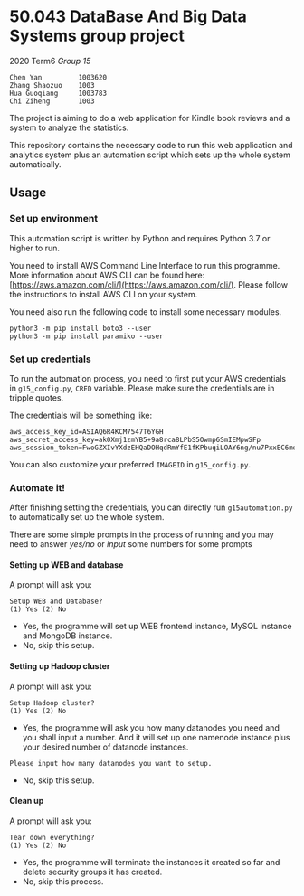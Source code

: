 # 50.043 DataBase And Big Data Systems group project
2020 Term6 *Group 15*

```
Chen Yan         1003620
Zhang Shaozuo    1003
Hua Guoqiang     1003783
Chi Ziheng       1003
```

The project is aiming to do a web application for Kindle book reviews and a system to analyze the statistics. 

This repository contains the necessary code to run this web application and analytics system plus an automation script which sets up the whole system automatically.

## Usage

### Set up environment
This automation script is written by Python and requires Python 3.7 or higher to run.

You need to install AWS Command Line Interface to run this programme. More information about AWS CLI can be found here: [https://aws.amazon.com/cli/](https://aws.amazon.com/cli/). Please follow the instructions to install AWS CLI on your system.

You need also run the following code to install some necessary modules.

```
python3 -m pip install boto3 --user
python3 -m pip install paramiko --user
```


### Set up credentials
To run the automation process, you need to first put your AWS credentials in `g15_config.py`, `CRED` variable. Please make sure the credentials are in tripple quotes.

The credentials will be something like:
```
aws_access_key_id=ASIAQ6R4KCM7547T6YGH
aws_secret_access_key=ak0Xmj1zmYB5+9a8rca8LPbS5Owmp6SmIEMpwSFp
aws_session_token=FwoGZXIvYXdzEHQaDOHqdRmYfE1fKPbuqiLOAY6ng/nu7PxxEC6moRopnfY2NMBuy2Ru2ZapKs5Ur44zAk9MFGmZ9hiSBJSLirR66cTMxhyKh9px22budnmCNw/LQzV9n45lWnNq9RcC1koECTy/886zuvATZrW95hpFaXj47qw09bDogfYzLOlAxuaLuRjs+RVSsFu92KczItXpAPzulRhuo5Ux/rF+WDhCVVvySJdG9FZ2C41YWUL6jloXa9jtcqF/nQfNh1zP5pkDC8QBYttpn9GLNrgchHsnF641vM77akCGfex6ved7KODPrf4FMi1kGqKxgoRaz04DTK+AySNF2uytfEouBJ4vnM76qxUmNeyJHHjnZCFoDuNKizA=
```

You can also customize your preferred `IMAGEID` in `g15_config.py`.

### Automate it!
After finishing setting the credentials, you can directly run `g15automation.py` to automatically set up the whole system.

There are some simple prompts in the process of running and you may need to answer *yes/no* or *input* some numbers for some prompts 

#### Setting up WEB and database
A prompt will ask you:
```
Setup WEB and Database?
(1) Yes (2) No
```

- Yes, the programme will set up WEB frontend instance, MySQL instance and MongoDB instance.
- No, skip this setup.

#### Setting up Hadoop cluster
A prompt will ask you:
```
Setup Hadoop cluster?
(1) Yes (2) No
```

- Yes, the programme will ask you how many datanodes you need and you shall input a number. And it will set up one namenode instance plus your desired number of datanode instances.
```
Please input how many datanodes you want to setup.
```
- No, skip this setup.

#### Clean up
A prompt will ask you:
```
Tear down everything?
(1) Yes (2) No
```

- Yes, the programme will terminate the instances it created so far and delete security groups it has created.
- No, skip this process.

